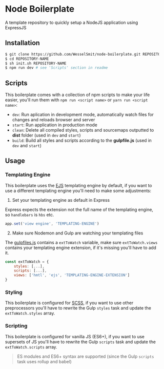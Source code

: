 # Node Boilerplate

A template repository to quickly setup a NodeJS application using ExpressJS

## Installation

```sh
$ git clone https://github.com/WesselSmit/node-boilerplate.git REPOSITORY-NAME 
$ cd REPOSITORY-NAME
$ sh init.sh REPOSITORY-NAME 
$ npm run dev # see 'Scripts' section in readme
```

## Scripts

This boilerplate comes with a collection of npm scripts to make your life easier, you'll run them with `npm run <script name>` or `yarn run <script name>`:

* `dev`: Run aplication in development mode, automatically watch files for changes and reloads browser and server
* `start`: Run application in production mode
* `clean`: Delete all compiled styles, scripts and sourcemaps outputted to **dist** folder (used in `dev` and `start`)
* `build`: Build all styles and scripts according to the **gulpfile.js** (used in `dev` and `start`)

## Usage

### Templating Engine

This boilerplate uses the [EJS](https://ejs.co/) templating engine by default, if you want to use a different templating engine you'll need to make some adjustments:

1. Set your templating engine as default in Express

Express expects the extension not the full name of the templating engine, so `handlebars` is `hbs` etc.

```js
app.set('view engine', 'TEMPLATING-ENGINE')
```

2. Make sure Nodemon and Gulp are watching your templating files

The [gulpfiles.js](https://github.com/WesselSmit/node-boilerplate/blob/documentation/gulpfile.js) contains a `extToWatch` variable, make sure `extToWatch.views` contains your templating engine extension, if it's missing you'll have to add it.

```js
const extToWatch = {
    styles: [...],
    scripts: [...],
    views: ['hmtl', 'ejs', 'TEMPLATING-ENGINE-EXTENSION']
}
```

### Styling

This boilerplate is configured for [SCSS](https://sass-lang.com/), if you want to use other preprocessors you'll have to rewrite the Gulp `styles` task and update the `extToWatch.styles` array.

### Scripting

This boilerplate is configured for vanilla JS (ES6+), if you want to use supersets of JS you'll have to rewrite the Gulp `scripts` task and update the `extToWatch.scripts` array.

>ES modules and ES6+ syntax are supported (since the Gulp `scripts` task uses rollup and babel)
